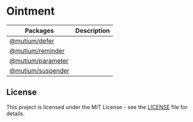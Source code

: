 # Ointment

| Packages                                   | Description |
| ------------------------------------------ | ----------- |
| [@mutium/defer](./packages/defer/)         |             |
| [@mutium/reminder](./packages/reminder/)   |             |
| [@mutium/parameter](./packages/parameter/) |             |
| [@mutium/suspender](./packages/suspender/) |             |

## License

This project is licensed under the MIT License - see the [LICENSE](./LICENSE) file for details.
